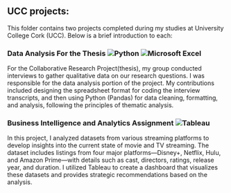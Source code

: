 ## UCC projects: 
This folder contains two projects completed during my studies at University College Cork (UCC). Below is a brief introduction to each:

### Data Analysis For the Thesis ![Python](https://img.shields.io/badge/Python-3776AB?style=flat&logo=python&logoColor=white) ![Microsoft Excel](https://img.shields.io/badge/Microsoft_Excel-217346?style=flat&logo=microsoft-excel&logoColor=white)

For the Collaborative Research Project(thesis), my group conducted interviews to gather qualitative data on our research questions. 
I was responsible for the data analysis portion of the project. My contributions included designing the spreadsheet format for coding the interview transcripts, and then using Python (Pandas) for data cleaning, formatting, and analysis, following the principles of thematic analysis.
  
### Business Intelligence and Analytics Assignment ![Tableau](https://img.shields.io/badge/Tableau-E97627?style=flat&logo=tableau&logoColor=white)

In this project, I analyzed datasets from various streaming platforms to develop insights into the current state of movie and TV streaming. The dataset includes listings from four major platforms—Disney+, Netflix, Hulu, and Amazon Prime—with details such as cast, directors, ratings, release year, and duration. I utilized Tableau to create a dashboard that visualizes these datasets and provides strategic recommendations based on the analysis.
